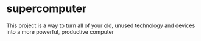 # supercomputer
This project is a way to turn all of your old, unused technology and devices into a more powerful, productive computer
